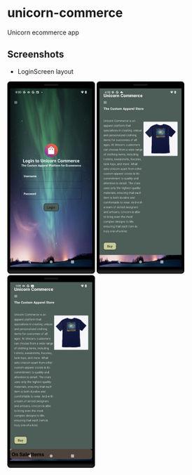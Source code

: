 # unicorn-commerce
Unicorn ecommerce app

## Screenshots
* LoginScreen layout
<img src="https://raw.githubusercontent.com/arunabhdas/unicorn-commerce/main/screenshots/screenshot_2.png" width="200"/>
<img src="https://raw.githubusercontent.com/arunabhdas/unicorn-commerce/main/screenshots/screenshot_3.png" width="200"/>
<img src="https://raw.githubusercontent.com/arunabhdas/unicorn-commerce/main/screenshots/screenshot_4.png" width="200"/>

